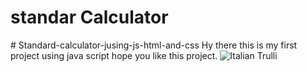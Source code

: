 <h1>standar Calculator</h1>
# Standard-calculator-jusing-js-html-and-css
Hy there this is my first project using java script hope you like this project.
<img src="Standard-calculator-jusing-js-html-and-css/Screenshot_2020-04-17 Calculator.png" alt="Italian Trulli">

